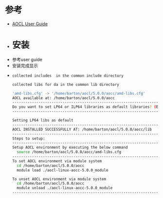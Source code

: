 # 参考
- [AOCL User Guide](https://docs.amd.com/r/en-US/57404-AOCL-user-guide/AOCL-User-Guide-57404)
- # 安装
- 参考user guide
- 安装完成显示
- ```bash
  collected includes  in the common include directory
  
  collected libs for da in the common lib directory
  
  'amd-libs.cfg' -> '/home/barton/aocl/5.0.0/aocc/amd-libs.cfg'
  AOCL available at: /home/barton/aocl/5.0.0/aocc
  -----------------------------------------------------------------------------------------------------------------------------
  Do you want to set LP64 or ILP64 libraries as default libraries? (Enter 1 for LP64 / 2 for ILP64 / Default option: 1)
  -----------------------------------------------------------------------------------------------------------------------------
  
  Setting LP64 libs as default
  ----------------------------------------------------------------------------------------------------
  AOCL INSTALLED SUCCESSFULLY AT: /home/barton/aocl/5.0.0/aocc/lib
  ----------------------------------------------------------------------------------------------------
  Steps to setup:
  ----------------------------------------------------------------------------------------------------
  Setup AOCL environment by executing the below command
  	source /home/barton/aocl/5.0.0/aocc/amd-libs.cfg
  ----------------------------------------------------------------------------------------------------
  To set AOCL environment via module system
  	cd /home/barton/aocl/5.0.0/aocc
  	module load ./aocl-linux-aocc-5.0.0_module
  
  To unset AOCL environment via module system
  	cd /home/barton/aocl/5.0.0/aocc
  	module unload ./aocl-linux-aocc-5.0.0_module
  ----------------------------------------------------------------------------------------------------
  
  ```